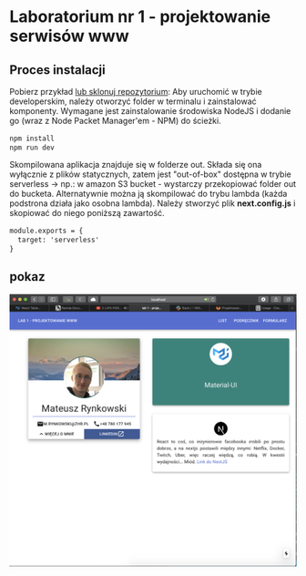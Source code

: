 # Laboratorium nr 1 - projektowanie serwisów www

## Proces instalacji

Pobierz przykład [lub sklonuj repozytorium](https://github.com/zieleniowy/lab1-witryny):
Aby uruchomić w trybie developerskim, należy otworzyć folder w terminalu i zainstalować komponenty. Wymagane jest zainstalowanie środowiska NodeJS i dodanie go (wraz z Node Packet Manager'em - NPM) do ścieżki.

```
npm install
npm run dev
```
Skompilowana aplikacja znajduje się w folderze out. Składa się ona wyłącznie z plików statycznych, zatem jest "out-of-box" dostępna w trybie serverless -> np.: w amazon S3 bucket - wystarczy przekopiować folder out do bucketa. Alternatywnie można ją skompilować do trybu lambda (każda podstrona działa jako osobna lambda). Należy stworzyć plik **next.config.js** i skopiować do niego poniższą zawartość.

```
module.exports = {
  target: 'serverless'
}
```
## pokaz

![GitHub Logo](/public/img/glowna.png)
